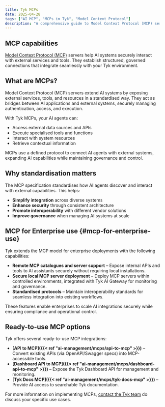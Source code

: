 ```yaml
---
title: Tyk MCPs
date: 2025-04-28
tags: ["AI MCP", "MCPs in Tyk", "Model Context Protocol"]
description: "A comprehensive guide to Model Context Protocol (MCP) servers in Tyk and how they extend AI capabilities."
---
```


## MCP capabilities

[Model Context Protocol (MCP)](https://modelcontextprotocol.io/introduction) servers help AI systems securely interact with external services and tools. They establish structured, governed connections that integrate seamlessly with your Tyk environment.

## What are MCPs?

Model Context Protocol (MCP) servers extend AI systems by exposing external services, tools, and resources in a standardised way. They act as bridges between AI applications and external systems, securely managing authentication, access, and execution.

With Tyk MCPs, your AI agents can:

- Access external data sources and APIs
- Execute specialised tools and functions
- Interact with system resources
- Retrieve contextual information

MCPs use a defined protocol to connect AI agents with external systems, expanding AI capabilities while maintaining governance and control.

## Why standardisation matters

The MCP specification standardises how AI agents discover and interact with external capabilities. This helps:

- **Simplify integration** across diverse systems
- **Enhance security** through consistent architecture
- **Promote interoperability** with different vendor solutions
- **Improve governance** when managing AI systems at scale

## MCP for Enterprise use {#mcp-for-enterprise-use}

Tyk extends the MCP model for enterprise deployments with the following capabilities:

- **Remote MCP catalogues and server support** – Expose internal APIs and tools to AI assistants securely without requiring local installations.
- **Secure local MCP server deployment** – Deploy MCP servers within controlled environments, integrated with Tyk AI Gateway for monitoring and governance.
- **Standardised protocols** – Maintain interoperability standards for seamless integration into existing workflows.

These features enable enterprises to scale AI integrations securely while ensuring compliance and operational control.

## Ready-to-use MCP options

Tyk offers several ready-to-use MCP integrations:

- **[API to MCP]({{< ref "ai-management/mcps/api-to-mcp" >}})** – Convert existing APIs (via OpenAPI/Swagger specs) into MCP-accessible tools.
- **[Dashboard API to MCP]({{< ref "ai-management/mcps/dashboard-api-to-mcp" >}})** – Expose the Tyk Dashboard API for management and monitoring.
- **[Tyk Docs MCP]({{< ref "ai-management/mcps/tyk-docs-mcp" >}})** – Provide AI access to searchable Tyk documentation.

For more information on implementing MCPs, [contact the Tyk team](https://tyk.io/contact/) do discuss your specific use cases.
